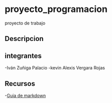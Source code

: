 # proyecto_programacion
proyecto de trabajo 
## Descripcion 

## integrantes 
-Iván Zuñiga Palacio
-kevin Alexis Vergara Rojas  

## Recursos 
-[Guia de markdown](https://github.com/adam-p/markdown-here/wiki/Markdown-Cheatsheet)
